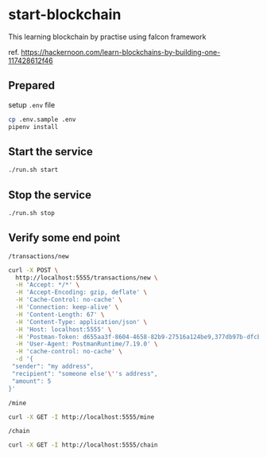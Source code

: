 # start-blockchain
This learning blockchain by practise using falcon framework

ref. https://hackernoon.com/learn-blockchains-by-building-one-117428612f46

## Prepared
setup `.env` file

```bash
cp .env.sample .env
pipenv install
```

## Start the service

```bash
./run.sh start
```

## Stop the service

```bash
./run.sh stop
```

## Verify some end point

`/transactions/new`
```bash
curl -X POST \
  http://localhost:5555/transactions/new \
  -H 'Accept: */*' \
  -H 'Accept-Encoding: gzip, deflate' \
  -H 'Cache-Control: no-cache' \
  -H 'Connection: keep-alive' \
  -H 'Content-Length: 67' \
  -H 'Content-Type: application/json' \
  -H 'Host: localhost:5555' \
  -H 'Postman-Token: d655aa3f-8604-4658-82b9-27516a124be9,377db97b-dfcb-471f-9199-328161936bbb' \
  -H 'User-Agent: PostmanRuntime/7.19.0' \
  -H 'cache-control: no-cache' \
  -d '{
 "sender": "my address",
 "recipient": "someone else'\''s address",
 "amount": 5
}'
```

`/mine`
```bash
curl -X GET -I http://localhost:5555/mine 
```

`/chain`
```bash
curl -X GET -I http://localhost:5555/chain 
```